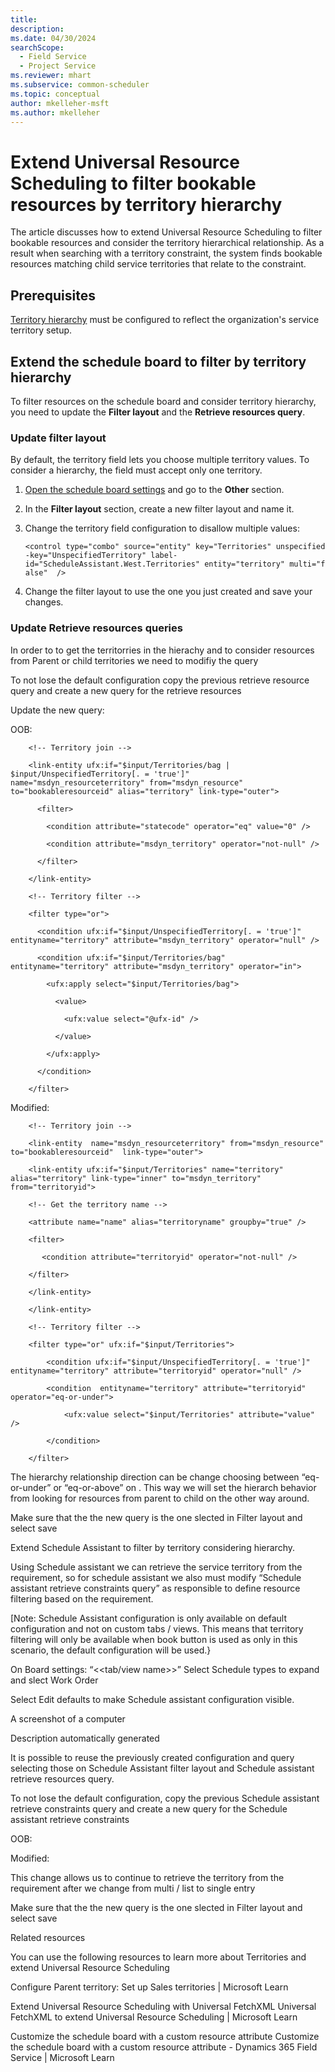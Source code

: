 ```yaml
---
title: 
description:
ms.date: 04/30/2024
searchScope: 
  - Field Service
  - Project Service
ms.reviewer: mhart
ms.subservice: common-scheduler
ms.topic: conceptual
author: mkelleher-msft
ms.author: mkelleher
---
```


# Extend Universal Resource Scheduling to filter bookable resources by territory hierarchy

The article discusses how to extend Universal Resource Scheduling to filter bookable resources and consider the territory hierarchical relationship. As a result when searching with a territory constraint, the system finds bookable resources matching child service territories that relate to the constraint.

## Prerequisites

[Territory hierarchy](../../field-service/set-up-territories.md) must be configured to reflect the organization's service territory setup. 

## Extend the schedule board to filter by territory hierarchy

To filter resources on the schedule board and consider territory hierarchy, you need to update the **Filter layout** and the **Retrieve resources query**.

### Update filter layout

By default, the territory field lets you choose multiple territory values. To consider a hierarchy, the field must accept only one territory.

1. [Open the schedule board settings](../schedule-board-tab-settings.md#board-settings) and go to the **Other** section.

1. In the **Filter layout** section, create a new filter layout and name it.

1. Change the territory field configuration to disallow multiple values:

   `<control type="combo" source="entity" key="Territories" unspecified-key="UnspecifiedTerritory" label-id="ScheduleAssistant.West.Territories" entity="territory" multi="false"  />`

1. Change the filter layout to use the one you just created and save your changes.

### Update Retrieve resources queries
<!--continue here-->
In order to to get the territorries in the hierachy and to consider resources from Parent or child territories we need to modifiy the query 

To not lose the default configuration copy the previous retrieve resource query and create a new query for the retrieve resources 

Update the new query: 

OOB: 

 

        <!-- Territory join --> 

        <link-entity ufx:if="$input/Territories/bag | $input/UnspecifiedTerritory[. = 'true']" name="msdyn_resourceterritory" from="msdyn_resource" to="bookableresourceid" alias="territory" link-type="outer"> 

          <filter> 

            <condition attribute="statecode" operator="eq" value="0" /> 

            <condition attribute="msdyn_territory" operator="not-null" /> 

          </filter> 

        </link-entity> 

        <!-- Territory filter --> 

        <filter type="or"> 

          <condition ufx:if="$input/UnspecifiedTerritory[. = 'true']" entityname="territory" attribute="msdyn_territory" operator="null" /> 

          <condition ufx:if="$input/Territories/bag" entityname="territory" attribute="msdyn_territory" operator="in"> 

            <ufx:apply select="$input/Territories/bag"> 

              <value> 

                <ufx:value select="@ufx-id" /> 

              </value> 

            </ufx:apply> 

          </condition> 

        </filter> 

 

 

Modified: 

 

        <!-- Territory join --> 

        <link-entity  name="msdyn_resourceterritory" from="msdyn_resource" to="bookableresourceid"  link-type="outer"> 

        <link-entity ufx:if="$input/Territories" name="territory" alias="territory" link-type="inner" to="msdyn_territory" from="territoryid"> 

        <!-- Get the territory name --> 

        <attribute name="name" alias="territoryname" groupby="true" /> 

        <filter> 

           <condition attribute="territoryid" operator="not-null" /> 

        </filter> 

        </link-entity> 

        </link-entity> 

        <!-- Territory filter --> 

        <filter type="or" ufx:if="$input/Territories"> 

            <condition ufx:if="$input/UnspecifiedTerritory[. = 'true']" entityname="territory" attribute="territoryid" operator="null" /> 

            <condition  entityname="territory" attribute="territoryid" operator="eq-or-under"> 

                <ufx:value select="$input/Territories" attribute="value" /> 

            </condition> 

        </filter> 

 

The hierarchy relationship direction can be change choosing between “eq-or-under” or “eq-or-above” on <condition  entityname="territory" attribute="territoryid" operator="eq-or-under">. This way we will set the hierarch behavior from looking for resources from parent to child on the other way around. 

Make sure that the the new query is the one slected in Filter layout and select save 

 

 

 

Extend Schedule Assistant to filter by territory considering hierarchy.  

Using Schedule assistant we can retrieve the service territory from the requirement, so for schedule assistant we also must modify “Schedule assistant retrieve constraints query” as responsible to define resource filtering based on the requirement. 

[Note: Schedule Assistant configuration is only available on default configuration and not on custom tabs / views. This means that territory filtering will only be available when book button is used as only in this scenario, the default configuration will be used.} 

 

On Board settings: “<<tab/view name>>” Select Schedule types to expand and slect Work Order 

Select Edit defaults to make Schedule assistant configuration visible. 

A screenshot of a computer

Description automatically generated 

It is possible to reuse the previously created configuration and query selecting those on Schedule Assistant filter layout and Schedule assistant retrieve resources query.  

To not lose the default configuration, copy the previous Schedule assistant retrieve constraints query and create a new query for the Schedule assistant retrieve constraints 

OOB: 

 
<Territories ufx:select="lookup-to-list(Requirement/msdyn_territory)" /> 

 

Modified: 

 

   <Territories ufx:select="Requirement/msdyn_territory"/> 

 

This change allows us to continue to retrieve the territory from the requirement after we change from multi / list to single entry 

Make sure that the the new query is the one slected in Filter layout and select save 

 

 

 

Related resources 

You can use the following resources to learn more about Territories and extend Universal Resource Scheduling 

Configure Parent territory: Set up Sales territories | Microsoft Learn 

Extend Universal Resource Scheduling with Universal FetchXML Universal FetchXML to extend Universal Resource Scheduling | Microsoft Learn 

Customize the schedule board with a custom resource attribute Customize the schedule board with a custom resource attribute - Dynamics 365 Field Service | Microsoft Learn 

 
